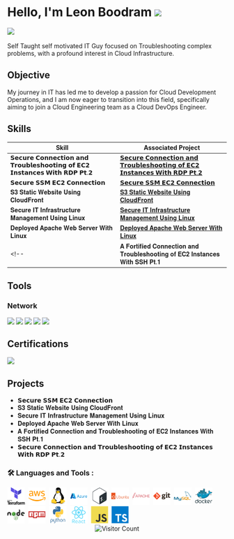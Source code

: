 <h1>
  Hello, I'm Leon Boodram
  <img src="https://media.giphy.com/media/hvRJCLFzcasrR4ia7z/giphy.gif" width="30px"/>
</h1>

<a href="https://www.linkedin.com/in/leonboodram/"><img src="https://img.shields.io/badge/-LinkedIn-0072b1?&style=for-the-badge&logo=linkedin&logoColor=white" /></a>

Self Taught self motivated IT Guy focused on Troubleshooting complex problems, with a profound interest in Cloud Infrastructure.

## Objective


My journey in IT has led me to develop a passion for Cloud Development Operations, and I am now eager to transition into this field, specifically aiming to join a Cloud Engineering team as a Cloud DevOps Engineer.

## Skills


| Skill                                           | Associated Project                                    |
| ----------------------------------------------- | ----------------------------------------------------- |
| 𝗦𝗲𝗰𝘂𝗿𝗲 𝗖𝗼𝗻𝗻𝗲𝗰𝘁𝗶𝗼𝗻 𝗮𝗻𝗱 𝗧𝗿𝗼𝘂𝗯𝗹𝗲𝘀𝗵𝗼𝗼𝘁𝗶𝗻𝗴 𝗼𝗳 𝗘𝗖𝟮 𝗜𝗻𝘀𝘁𝗮𝗻𝗰𝗲𝘀 𝗪𝗶𝘁𝗵 𝗥𝗗𝗣 𝗣𝘁.𝟮 |         <a href="https://medium.com/@leon_b./-d9607f4a2ee9">𝗦𝗲𝗰𝘂𝗿𝗲 𝗖𝗼𝗻𝗻𝗲𝗰𝘁𝗶𝗼𝗻 𝗮𝗻𝗱 𝗧𝗿𝗼𝘂𝗯𝗹𝗲𝘀𝗵𝗼𝗼𝘁𝗶𝗻𝗴 𝗼𝗳 𝗘𝗖𝟮 𝗜𝗻𝘀𝘁𝗮𝗻𝗰𝗲𝘀 𝗪𝗶𝘁𝗵 𝗥𝗗𝗣 𝗣𝘁.𝟮</a> |
| 𝗦𝗲𝗰𝘂𝗿𝗲 𝗦𝗦𝗠 𝗘𝗖𝟮 𝗖𝗼𝗻𝗻𝗲𝗰𝘁𝗶𝗼𝗻 | <a href="https://medium.com/@leon_b./-fd2c9d9720ee">𝗦𝗲𝗰𝘂𝗿𝗲 𝗦𝗦𝗠 𝗘𝗖𝟮 𝗖𝗼𝗻𝗻𝗲𝗰𝘁𝗶𝗼𝗻</a> |
| 𝐒𝟑 𝐒𝐭𝐚𝐭𝐢𝐜 𝐖𝐞𝐛𝐬𝐢𝐭𝐞 𝐔𝐬𝐢𝐧𝐠 𝐂𝐥𝐨𝐮𝐝𝐅𝐫𝐨𝐧𝐭        | <a href="https://medium.com/@leon_b./-694e71de5533">𝐒𝟑 𝐒𝐭𝐚𝐭𝐢𝐜 𝐖𝐞𝐛𝐬𝐢𝐭𝐞 𝐔𝐬𝐢𝐧𝐠 𝐂𝐥𝐨𝐮𝐝𝐅𝐫𝐨𝐧𝐭               |
| 𝐒𝐞𝐜𝐮𝐫𝐞 𝐈𝐓 𝐈𝐧𝐟𝐫𝐚𝐬𝐭𝐫𝐮𝐜𝐭𝐮𝐫𝐞 𝐌𝐚𝐧𝐚𝐠𝐞𝐦𝐞𝐧𝐭 𝐔𝐬𝐢𝐧𝐠 𝐋𝐢𝐧𝐮𝐱        | <a href="https://medium.com/@leon_b./-3481e869a901">𝐒𝐞𝐜𝐮𝐫𝐞 𝐈𝐓 𝐈𝐧𝐟𝐫𝐚𝐬𝐭𝐫𝐮𝐜𝐭𝐮𝐫𝐞 𝐌𝐚𝐧𝐚𝐠𝐞𝐦𝐞𝐧𝐭 𝐔𝐬𝐢𝐧𝐠 𝐋𝐢𝐧𝐮𝐱         |
|𝐃𝐞𝐩𝐥𝐨𝐲𝐞𝐝 𝐀𝐩𝐚𝐜𝐡𝐞 𝐖𝐞𝐛 𝐒𝐞𝐫𝐯𝐞𝐫 𝐖𝐢𝐭𝐡 𝐋𝐢𝐧𝐮𝐱                    | <a href="https://medium.com/@leon_b./-c666a249c8fa">𝐃𝐞𝐩𝐥𝐨𝐲𝐞𝐝 𝐀𝐩𝐚𝐜𝐡𝐞 𝐖𝐞𝐛 𝐒𝐞𝐫𝐯𝐞𝐫 𝐖𝐢𝐭𝐡 𝐋𝐢𝐧𝐮𝐱                  |
<!-- | 𝐀 𝐅𝐨𝐫𝐭𝐢𝐟𝐢𝐞𝐝 𝐂𝐨𝐧𝐧𝐞𝐜𝐭𝐢𝐨𝐧 𝐚𝐧𝐝 𝐓𝐫𝐨𝐮𝐛𝐥𝐞𝐬𝐡𝐨𝐨𝐭𝐢𝐧𝐠 𝐨𝐟 𝐄𝐂𝟐 𝐈𝐧𝐬𝐭𝐚𝐧𝐜𝐞𝐬 𝐖𝐢𝐭𝐡 𝐒𝐒𝐇 𝐏𝐭.𝟏  | <a href="https://medium.com/@leon_b./-2477b6fc91b0">𝐀 𝐅𝐨𝐫𝐭𝐢𝐟𝐢𝐞𝐝 𝐂𝐨𝐧𝐧𝐞𝐜𝐭𝐢𝐨𝐧 𝐚𝐧𝐝 𝐓𝐫𝐨𝐮𝐛𝐥𝐞𝐬𝐡𝐨𝐨𝐭𝐢𝐧𝐠 𝐨𝐟 𝐄𝐂𝟐 𝐈𝐧𝐬𝐭𝐚𝐧𝐜𝐞𝐬 𝐖𝐢𝐭𝐡 𝐒𝐒𝐇 𝐏𝐭.𝟏        | -->

### 

## Tools
 
### Network

<div>
    <img src="https://img.shields.io/badge/microsoft%20azure-0089D6?style=for-the-badge&logo=microsoft-azure&logoColor=white" />
    <img src="https://img.shields.io/badge/VMware-231f20?style=for-the-badge&logo=VMware&logoColor=white" />
    <img src="https://img.shields.io/badge/powershell-5391FE?style=for-the-badge&logo=powershell&logoColor=white" />
    <img src="https://img.shields.io/badge/GitHub-100000?style=for-the-badge&logo=github&logoColor=white" />
    <img src="https://img.shields.io/badge/Kali_Linux-557C94?style=for-the-badge&logo=kali-linux&logoColor=white" />
</div>



## Certifications

<div>
<img src="https://img.shields.io/badge/-Security%2B-FF0000?&style=for-the-badge&logo=CompTIA&logoColor=white" />
</div>

## Projects

- 𝗦𝗲𝗰𝘂𝗿𝗲 𝗦𝗦𝗠 𝗘𝗖𝟮 𝗖𝗼𝗻𝗻𝗲𝗰𝘁𝗶𝗼𝗻
- 𝐒𝟑 𝐒𝐭𝐚𝐭𝐢𝐜 𝐖𝐞𝐛𝐬𝐢𝐭𝐞 𝐔𝐬𝐢𝐧𝐠 𝐂𝐥𝐨𝐮𝐝𝐅𝐫𝐨𝐧𝐭
- 𝐒𝐞𝐜𝐮𝐫𝐞 𝐈𝐓 𝐈𝐧𝐟𝐫𝐚𝐬𝐭𝐫𝐮𝐜𝐭𝐮𝐫𝐞 𝐌𝐚𝐧𝐚𝐠𝐞𝐦𝐞𝐧𝐭 𝐔𝐬𝐢𝐧𝐠 𝐋𝐢𝐧𝐮𝐱 
- 𝐃𝐞𝐩𝐥𝐨𝐲𝐞𝐝 𝐀𝐩𝐚𝐜𝐡𝐞 𝐖𝐞𝐛 𝐒𝐞𝐫𝐯𝐞𝐫 𝐖𝐢𝐭𝐡 𝐋𝐢𝐧𝐮𝐱
- 𝐀 𝐅𝐨𝐫𝐭𝐢𝐟𝐢𝐞𝐝 𝐂𝐨𝐧𝐧𝐞𝐜𝐭𝐢𝐨𝐧 𝐚𝐧𝐝 𝐓𝐫𝐨𝐮𝐛𝐥𝐞𝐬𝐡𝐨𝐨𝐭𝐢𝐧𝐠 𝐨𝐟 𝐄𝐂𝟐 𝐈𝐧𝐬𝐭𝐚𝐧𝐜𝐞𝐬 𝐖𝐢𝐭𝐡 𝐒𝐒𝐇 𝐏𝐭.𝟏
- 𝗦𝗲𝗰𝘂𝗿𝗲 𝗖𝗼𝗻𝗻𝗲𝗰𝘁𝗶𝗼𝗻 𝗮𝗻𝗱 𝗧𝗿𝗼𝘂𝗯𝗹𝗲𝘀𝗵𝗼𝗼𝘁𝗶𝗻𝗴 𝗼𝗳 𝗘𝗖𝟮 𝗜𝗻𝘀𝘁𝗮𝗻𝗰𝗲𝘀 𝗪𝗶𝘁𝗵 𝗥𝗗𝗣 𝗣𝘁.𝟮


### :hammer_and_wrench: Languages and Tools :
<div>
  <img src="https://raw.githubusercontent.com/devicons/devicon/1119b9f84c0290e0f0b38982099a2bd027a48bf1/icons/terraform/terraform-original-wordmark.svg" title="Terraform" alt="Terraform" width="40" height="40"/>&nbsp;
  <img src="https://github.com/devicons/devicon/blob/master/icons/amazonwebservices/amazonwebservices-plain-wordmark.svg" title="AWS" alt="AWS" width="40" height="40"/>&nbsp;
  <img src="https://raw.githubusercontent.com/devicons/devicon/1119b9f84c0290e0f0b38982099a2bd027a48bf1/icons/linux/linux-original.svg" title="Linux" alt="Linux" width="40" height="40"/>&nbsp;
  <img src="https://raw.githubusercontent.com/devicons/devicon/1119b9f84c0290e0f0b38982099a2bd027a48bf1/icons/azure/azure-original-wordmark.svg" title="Azure" alt="Azure" width="40" height="40"/>&nbsp;
  <img src="https://raw.githubusercontent.com/devicons/devicon/1119b9f84c0290e0f0b38982099a2bd027a48bf1/icons/bash/bash-original.svg" title="Bash" alt="Bash" width="40" height="40"/>&nbsp;
  <img src="https://raw.githubusercontent.com/devicons/devicon/1119b9f84c0290e0f0b38982099a2bd027a48bf1/icons/ubuntu/ubuntu-plain-wordmark.svg" title="Ubuntu" alt="Ubuntu" width="40" height="40"/>&nbsp;
  <img src="https://raw.githubusercontent.com/devicons/devicon/1119b9f84c0290e0f0b38982099a2bd027a48bf1/icons/apache/apache-line-wordmark.svg" title="Apache" alt="Apache" width="40" height="40"/>&nbsp;
  <img src="https://github.com/devicons/devicon/blob/master/icons/git/git-original-wordmark.svg" title="Git" **alt="Git" width="40" height="40"/>&nbsp;
  <img src="https://github.com/devicons/devicon/blob/master/icons/mysql/mysql-original-wordmark.svg" title="MySQL"  alt="MySQL" width="40" height="40"/>&nbsp;
  <img src="https://raw.githubusercontent.com/devicons/devicon/1119b9f84c0290e0f0b38982099a2bd027a48bf1/icons/docker/docker-original-wordmark.svg" title="Docker" alt="Docker" width="40" height="40"/>&nbsp;
  <img src="https://raw.githubusercontent.com/devicons/devicon/1119b9f84c0290e0f0b38982099a2bd027a48bf1/icons/nodejs/nodejs-original-wordmark.svg" title="Nodejs" **alt="Nodejs" width="40" height="40"/>&nbsp;
  <img src="https://raw.githubusercontent.com/devicons/devicon/1119b9f84c0290e0f0b38982099a2bd027a48bf1/icons/npm/npm-original-wordmark.svg" title="npm" **alt="npm" width="40" height="40"/>&nbsp;
  <img src="https://raw.githubusercontent.com/devicons/devicon/1119b9f84c0290e0f0b38982099a2bd027a48bf1/icons/python/python-original-wordmark.svg" title="Python" alt="Python" width="40" height="40"/>&nbsp;
  <img src="https://github.com/devicons/devicon/blob/master/icons/react/react-original-wordmark.svg" title="React" alt="React" width="40" height="40"/>&nbsp;
  <img src="https://github.com/devicons/devicon/blob/master/icons/javascript/javascript-original.svg" title="JavaScript" alt="JavaScript" width="40" height="40"/>&nbsp;
  <img src="https://raw.githubusercontent.com/devicons/devicon/1119b9f84c0290e0f0b38982099a2bd027a48bf1/icons/typescript/typescript-original.svg" title="TypeScript" alt="TypeScript" width="40" height="40"/>&nbsp;
</div>

<div align="center">
<img src="https://komarev.com/ghpvc/?username=LeonTheLion22&style=for-the-badge&color=blue" alt="Visitor Count" />
</div>
